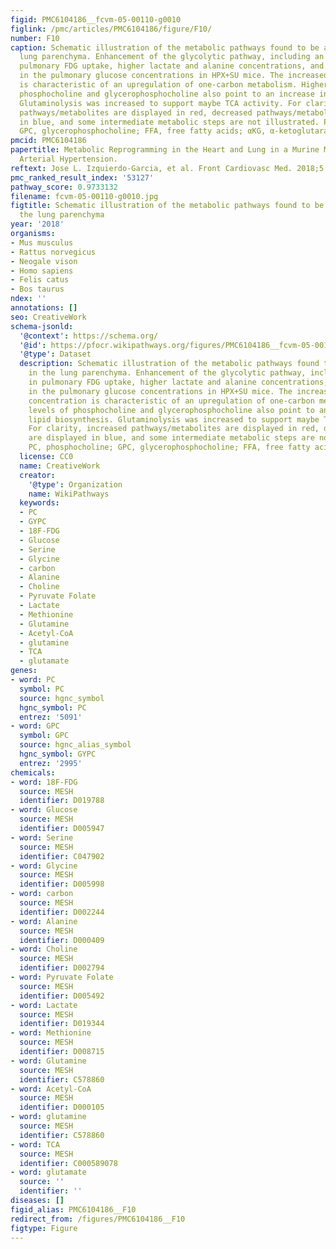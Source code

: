```yaml
---
figid: PMC6104186__fcvm-05-00110-g0010
figlink: /pmc/articles/PMC6104186/figure/F10/
number: F10
caption: Schematic illustration of the metabolic pathways found to be altered in the
  lung parenchyma. Enhancement of the glycolytic pathway, including an increase in
  pulmonary FDG uptake, higher lactate and alanine concentrations, and a decrease
  in the pulmonary glucose concentrations in HPX+SU mice. The increased glycine concentration
  is characteristic of an upregulation of one-carbon metabolism. Higher levels of
  phosphocholine and glycerophosphocholine also point to an increase in lipid biosynthesis.
  Glutaminolysis was increased to support maybe TCA activity. For clarity, increased
  pathways/metabolites are displayed in red, decreased pathways/metabolites are displayed
  in blue, and some intermediate metabolic steps are not illustrated. PC, phosphocholine;
  GPC, glycerophosphocholine; FFA, free fatty acids; αKG, α-ketoglutarate.
pmcid: PMC6104186
papertitle: Metabolic Reprogramming in the Heart and Lung in a Murine Model of Pulmonary
  Arterial Hypertension.
reftext: Jose L. Izquierdo-Garcia, et al. Front Cardiovasc Med. 2018;5:110.
pmc_ranked_result_index: '53127'
pathway_score: 0.9733132
filename: fcvm-05-00110-g0010.jpg
figtitle: Schematic illustration of the metabolic pathways found to be altered in
  the lung parenchyma
year: '2018'
organisms:
- Mus musculus
- Rattus norvegicus
- Neogale vison
- Homo sapiens
- Felis catus
- Bos taurus
ndex: ''
annotations: []
seo: CreativeWork
schema-jsonld:
  '@context': https://schema.org/
  '@id': https://pfocr.wikipathways.org/figures/PMC6104186__fcvm-05-00110-g0010.html
  '@type': Dataset
  description: Schematic illustration of the metabolic pathways found to be altered
    in the lung parenchyma. Enhancement of the glycolytic pathway, including an increase
    in pulmonary FDG uptake, higher lactate and alanine concentrations, and a decrease
    in the pulmonary glucose concentrations in HPX+SU mice. The increased glycine
    concentration is characteristic of an upregulation of one-carbon metabolism. Higher
    levels of phosphocholine and glycerophosphocholine also point to an increase in
    lipid biosynthesis. Glutaminolysis was increased to support maybe TCA activity.
    For clarity, increased pathways/metabolites are displayed in red, decreased pathways/metabolites
    are displayed in blue, and some intermediate metabolic steps are not illustrated.
    PC, phosphocholine; GPC, glycerophosphocholine; FFA, free fatty acids; αKG, α-ketoglutarate.
  license: CC0
  name: CreativeWork
  creator:
    '@type': Organization
    name: WikiPathways
  keywords:
  - PC
  - GYPC
  - 18F-FDG
  - Glucose
  - Serine
  - Glycine
  - carbon
  - Alanine
  - Choline
  - Pyruvate Folate
  - Lactate
  - Methionine
  - Glutamine
  - Acetyl-CoA
  - glutamine
  - TCA
  - glutamate
genes:
- word: PC
  symbol: PC
  source: hgnc_symbol
  hgnc_symbol: PC
  entrez: '5091'
- word: GPC
  symbol: GPC
  source: hgnc_alias_symbol
  hgnc_symbol: GYPC
  entrez: '2995'
chemicals:
- word: 18F-FDG
  source: MESH
  identifier: D019788
- word: Glucose
  source: MESH
  identifier: D005947
- word: Serine
  source: MESH
  identifier: C047902
- word: Glycine
  source: MESH
  identifier: D005998
- word: carbon
  source: MESH
  identifier: D002244
- word: Alanine
  source: MESH
  identifier: D000409
- word: Choline
  source: MESH
  identifier: D002794
- word: Pyruvate Folate
  source: MESH
  identifier: D005492
- word: Lactate
  source: MESH
  identifier: D019344
- word: Methionine
  source: MESH
  identifier: D008715
- word: Glutamine
  source: MESH
  identifier: C578860
- word: Acetyl-CoA
  source: MESH
  identifier: D000105
- word: glutamine
  source: MESH
  identifier: C578860
- word: TCA
  source: MESH
  identifier: C000589078
- word: glutamate
  source: ''
  identifier: ''
diseases: []
figid_alias: PMC6104186__F10
redirect_from: /figures/PMC6104186__F10
figtype: Figure
---
```

